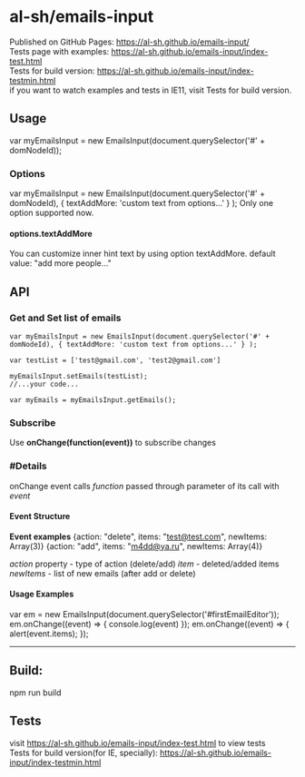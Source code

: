 # al-sh/emails-input
Published on GitHub Pages: https://al-sh.github.io/emails-input/ <br/>
Tests page with examples: https://al-sh.github.io/emails-input/index-test.html <br/>
Tests for build version: https://al-sh.github.io/emails-input/index-testmin.html <br/>
if you want to watch examples and tests in IE11, visit Tests for build version.


## Usage
var myEmailsInput = new EmailsInput(document.querySelector('#' + domNodeId));

### Options
var myEmailsInput = new EmailsInput(document.querySelector('#' + domNodeId), { textAddMore: 'custom text from options...' } );
Only one option supported now. 
#### options.textAddMore
You can customize inner hint text by using option textAddMore.
default value: "add more people..."

## API

### Get and Set list of emails

```
var myEmailsInput = new EmailsInput(document.querySelector('#' + domNodeId), { textAddMore: 'custom text from options...' } );

var testList = ['test@gmail.com', 'test2@gmail.com']

myEmailsInput.setEmails(testList);
//...your code...

var myEmails = myEmailsInput.getEmails();
```

### Subscribe
Use **onChange(function(event))** to subscribe changes
### #Details
onChange event calls *function* passed through parameter of its call with *event*
#### Event Structure
**Event examples**
{action: "delete", items: "test@test.com", newItems: Array(3)}
{action: "add", items: "m4dd@ya.ru", newItems: Array(4)}

*action* property - type of action (delete/add)
*item* - deleted/added items
*newItems* - list of new emails (after add or delete)

#### Usage Examples
var em = new EmailsInput(document.querySelector('#firstEmailEditor'));
em.onChange((event) => { console.log(event) });
em.onChange((event) => { alert(event.items); });

---
## Build:
npm run build

## Tests
visit https://al-sh.github.io/emails-input/index-test.html to view tests <br/>
Tests for build version(for IE, specially): https://al-sh.github.io/emails-input/index-testmin.html 
